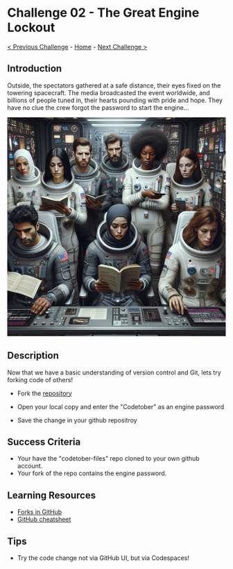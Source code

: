 # Challenge 02 - The Great Engine Lockout 

[< Previous Challenge](Challenge-01.md) - [Home](../README.md) - [Next Challenge >](Challenge-03.md)

## Introduction

Outside, the spectators gathered at a safe distance, their eyes fixed on the towering spacecraft. The media broadcasted the event worldwide, and billions of people tuned in, their hearts pounding with pride and hope.
They have no clue the crew forgot the password to start the engine...

  <img src="images/spaceshipcrew.png" width="512"/>

## Description

Now that we have a basic understanding of version control and Git, lets try forking code of others!

- Fork the [repository](https://github.com/dtyryshkin7/codetober-files)

- Open your local copy and enter the "Codetober" as an engine password

- Save the change in your github repositroy

## Success Criteria

- Your have the "codetober-files" repo cloned to your own github account.
- Your fork of the repo contains the engine password.

## Learning Resources

- [Forks in GitHub](https://docs.github.com/en/pull-requests/collaborating-with-pull-requests/working-with-forks/fork-a-repo)
- [GitHub cheatsheet](https://training.github.com/downloads/github-git-cheat-sheet.pdf)

## Tips

- Try the code change not via GitHub UI, but via Codespaces!

